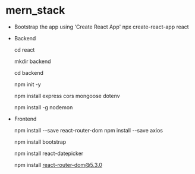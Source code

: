 # mern_stack
- Bootstrap the app using 'Create React App'
  npx create-react-app react

- Backend

  cd react

  mkdir backend

  cd backend

  npm init -y

  npm install express cors mongoose dotenv

  npm install -g nodemon

- Frontend

  npm install --save react-router-dom
  npm install --save axios

  npm install bootstrap

  npm install react-datepicker

  npm install react-router-dom@5.3.0
